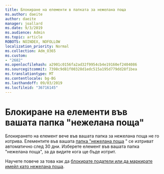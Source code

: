 ```yaml
---
title: Блокиране на елементи в папката за нежелана поща
ms.author: daeite
author: daeite
manager: joallard
ms.date: 9/3/2019
ms.audience: Admin
ms.topic: article
ROBOTS: NOINDEX, NOFOLLOW
localization_priority: Normal
ms.collection: Adm_O365
ms.custom:
- "2682"
ms.openlocfilehash: a2901c0156fa2ad32f9954cb4e19160ef2404086
ms.sourcegitcommit: 7398c9d81f00328d1edc515a195d779dd28f1bea
ms.translationtype: MT
ms.contentlocale: bg-BG
ms.lasthandoff: 09/03/2019
ms.locfileid: "36716145"
---
```

# <a name="blocking-items-in-your-junk-email-folder"></a>Блокиране на елементи във вашата папка "нежелана поща"

Блокирането на елемент вече във вашата папка за нежелана поща не го изтрива. Елементите във вашата [папка "нежелана поща](https://outlook.live.com/mail/junkemail) " се изтриват автоматично след 30 дни. Изберете елемент във вашата папка "нежелана поща", за да видите кога ще бъде изтрит.

Научете повече за това как да [блокирате податели или да маркирате имейл като нежелана поща](https://support.office.com/article/a3ece97b-82f8-4a5e-9ac3-e92fa6427ae4).